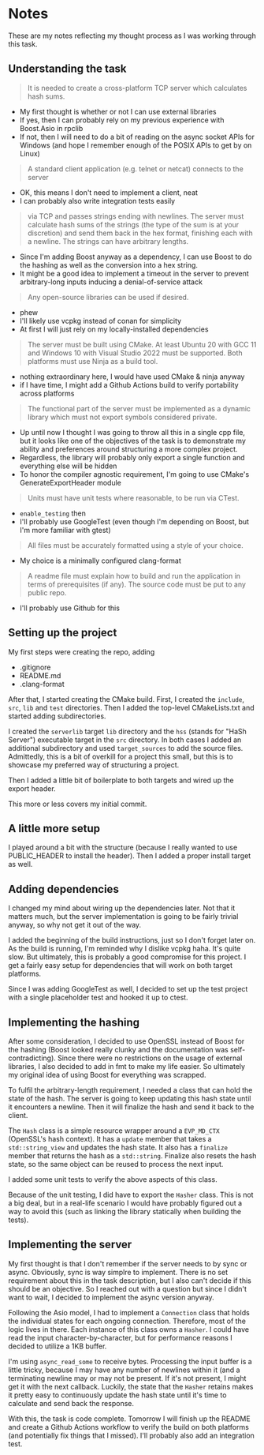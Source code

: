 
# Notes

These are my notes reflecting my thought process as I was working through this task.

## Understanding the task

> It is needed to create a cross-platform TCP server which calculates hash sums.

- My first thought is whether or not I can use external libraries
- If yes, then I can probably rely on my previous experience with Boost.Asio in rpclib
- If not, then I will need to do a bit of reading on the async socket APIs for Windows (and
hope I remember enough of the POSIX APIs to get by on Linux)

> A standard client application (e.g. telnet or netcat) connects to the server

- OK, this means I don't need to implement a client, neat
- I can probably also write integration tests easily

> via TCP and passes strings ending with newlines. The server must calculate hash sums of the
> strings (the type of the sum is at your discretion) and send them back in the hex format,
> finishing each with a newline. The strings can have arbitrary lengths.

- Since I'm adding Boost anyway as a dependency, I can use Boost to do the hashing as well as the
conversion into a hex string.
- It might be a good idea to implement a timeout in the server to prevent arbitrary-long inputs
inducing a denial-of-service attack

> Any open-source libraries can be used if desired.

- phew
- I'll likely use vcpkg instead of conan for simplicity
- At first I will just rely on my locally-installed dependencies

> The server must be built using CMake. At least Ubuntu 20 with GCC 11 and Windows 10 with Visual
> Studio 2022 must be supported. Both platforms must use Ninja as a build tool.

- nothing extraordinary here, I would have used CMake & ninja anyway
- if I have time, I might add a Github Actions build to verify portability across platforms

> The functional part of the server must be implemented as a dynamic library which must not export
> symbols considered private.

- Up until now I thought I was going to throw all this in a single cpp file, but it looks like one
of the objectives of the task is to demonstrate my ability and preferences around structuring a
more complex project.
- Regardless, the library will probably only export a single function and everything else will be
hidden
- To honor the compiler agnostic requirement, I'm going to use CMake's GenerateExportHeader module

> Units must have unit tests where reasonable, to be run via CTest.

- `enable_testing` then
- I'll probably use GoogleTest (even though I'm depending on Boost, but I'm more familiar with
gtest)

> All files must be accurately formatted using a style of your choice.

- My choice is a minimally configured clang-format

> A readme file must explain how to build and run the application in terms of prerequisites (if
> any). The source code must be put to any public repo.

- I'll probably use Github for this


## Setting up the project

My first steps were creating the repo, adding
  - .gitignore
  - README.md
  - .clang-format

After that, I started creating the CMake build. First, I created the `include`, `src`, `lib` and
`test` directories. Then I added the top-level CMakeLists.txt and started adding subdirectories.

I created the `serverlib` target `lib` directory and the `hss` (stands for "HaSh Server")
executable target in the `src` directory. In both cases I added an additional subdirectory and
used `target_sources` to add the source files. Admittedly, this is a bit of overkill for a project
this small, but this is to showcase my preferred way of structuring a project.

Then I added a little bit of boilerplate to both targets and wired up the export header.

This more or less covers my initial commit.


## A little more setup

I played around a bit with the structure (because I really wanted to use PUBLIC_HEADER to install
the header). Then I added a proper install target as well.

## Adding dependencies

I changed my mind about wiring up the dependencies later. Not that it matters much, but the
server implementation is going to be fairly trivial anyway, so why not get it out of the way.

I added the beginning of the build instructions, just so I don't forget later on. As the build is
running, I'm reminded why I dislike vcpkg haha. It's quite slow. But ultimately, this is probably
a good compromise for this project. I get a fairly easy setup for dependencies that will work
on both target platforms.

Since I was adding GoogleTest as well, I decided to set up the test project with a single
placeholder test and hooked it up to ctest.

## Implementing the hashing

After some consideration, I decided to use OpenSSL instead of Boost for the hashing (Boost looked
really clunky and the documentation was self-contradicting). Since there were no restrictions on
the usage of external libraries, I also decided to add in fmt to make my life easier. So ultimately
my original idea of using Boost for everything was scrapped.

To fulfil the arbitrary-length requirement, I needed a class that can hold the state of the hash.
The server is going to keep updating this hash state until it encounters a newline. Then it will
finalize the hash and send it back to the client.

The `Hash` class is a simple resource wrapper around a `EVP_MD_CTX` (OpenSSL's hash context). It
has a `update` member that takes a `std::string_view` and updates the hash state. It also has a
`finalize` member that returns the hash as a `std::string`. Finalize also resets the hash state,
so the same object can be reused to process the next input.

I added some unit tests to verify the above aspects of this class.

Because of the unit testing, I did have to export the `Hasher` class. This is not a big deal,
but in a real-life scenario I would have probably figured out a way to avoid this (such as linking
the library statically when building the tests).

## Implementing the server

My first thought is that I  don't remember if the server needs to by sync or async. Obviously,
sync is way simplre to implement. There is no set requirement about this in the task description,
but I also can't decide if this should be an objective. So I reached out with a question but
since I didn't want to wait, I decided to implement the async version anyway.

Following the Asio model, I had to implement a `Connection` class that holds the individual states
for each ongoing connection. Therefore, most of the logic lives in there. Each instance of this
class owns a `Hasher`. I could have read the input character-by-character, but for performance
reasons I decided to utilize a 1KB buffer.

I'm using `async_read_some` to receive bytes. Processing the input buffer is a little tricky,
because I may have any number of newlines within it (and a terminating newline may or may not be
present. If it's not present, I might get it with the next callback. Luckily, the state that the
`Hasher` retains makes it pretty easy to continuously update the hash state until it's time
to calculate and send back the response.

With this, the task is code complete. Tomorrow I will finish up the README and create a Github
Actions workflow to verify the build on both platforms (and potentially fix things that I missed).
I'll probably also add an integration test.
